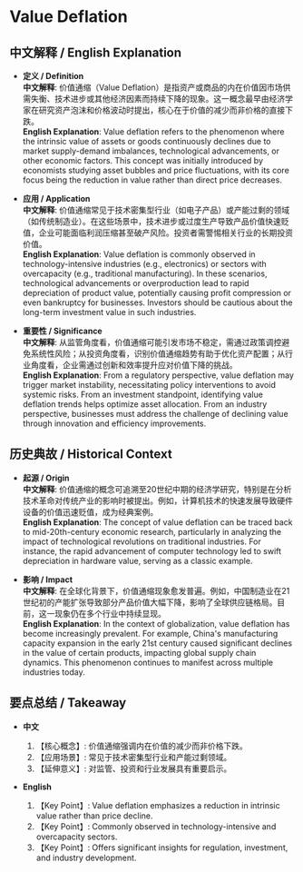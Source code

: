 # Value Deflation

## 中文解释 / English Explanation

* **定义 / Definition**  
  **中文解释**: 价值通缩（Value Deflation）是指资产或商品的内在价值因市场供需失衡、技术进步或其他经济因素而持续下降的现象。这一概念最早由经济学家在研究资产泡沫和价格波动时提出，核心在于价值的减少而非价格的直接下跌。  
  **English Explanation**: Value deflation refers to the phenomenon where the intrinsic value of assets or goods continuously declines due to market supply-demand imbalances, technological advancements, or other economic factors. This concept was initially introduced by economists studying asset bubbles and price fluctuations, with its core focus being the reduction in value rather than direct price decreases.

* **应用 / Application**  
  **中文解释**: 价值通缩常见于技术密集型行业（如电子产品）或产能过剩的领域（如传统制造业）。在这些场景中，技术进步或过度生产导致产品价值快速贬值，企业可能面临利润压缩甚至破产风险。投资者需警惕相关行业的长期投资价值。  
  **English Explanation**: Value deflation is commonly observed in technology-intensive industries (e.g., electronics) or sectors with overcapacity (e.g., traditional manufacturing). In these scenarios, technological advancements or overproduction lead to rapid depreciation of product value, potentially causing profit compression or even bankruptcy for businesses. Investors should be cautious about the long-term investment value in such industries.

* **重要性 / Significance**  
  **中文解释**: 从监管角度看，价值通缩可能引发市场不稳定，需通过政策调控避免系统性风险；从投资角度看，识别价值通缩趋势有助于优化资产配置；从行业角度看，企业需通过创新和效率提升应对价值下降的挑战。  
  **English Explanation**: From a regulatory perspective, value deflation may trigger market instability, necessitating policy interventions to avoid systemic risks. From an investment standpoint, identifying value deflation trends helps optimize asset allocation. From an industry perspective, businesses must address the challenge of declining value through innovation and efficiency improvements.

## 历史典故 / Historical Context

* **起源 / Origin**  
  **中文解释**: 价值通缩的概念可追溯至20世纪中期的经济学研究，特别是在分析技术革命对传统产业的影响时被提出。例如，计算机技术的快速发展导致硬件设备的价值迅速贬值，成为经典案例。  
  **English Explanation**: The concept of value deflation can be traced back to mid-20th-century economic research, particularly in analyzing the impact of technological revolutions on traditional industries. For instance, the rapid advancement of computer technology led to swift depreciation in hardware value, serving as a classic example.

* **影响 / Impact**  
  **中文解释**: 在全球化背景下，价值通缩现象愈发普遍。例如，中国制造业在21世纪初的产能扩张导致部分产品价值大幅下降，影响了全球供应链格局。目前，这一现象仍在多个行业中持续显现。  
  **English Explanation**: In the context of globalization, value deflation has become increasingly prevalent. For example, China's manufacturing capacity expansion in the early 21st century caused significant declines in the value of certain products, impacting global supply chain dynamics. This phenomenon continues to manifest across multiple industries today.

## 要点总结 / Takeaway

* **中文**  
  1. 【核心概念】:  价值通缩强调内在价值的减少而非价格下跌。
  2. 【应用场景】:  常见于技术密集型行业和产能过剩领域。
  3. 【延伸意义】:  对监管、投资和行业发展具有重要启示。

* **English**  
  1. 【Key Point】: Value deflation emphasizes a reduction in intrinsic value rather than price decline.
  2. 【Key Point】: Commonly observed in technology-intensive and overcapacity sectors.
  3. 【Key Point】: Offers significant insights for regulation, investment, and industry development.